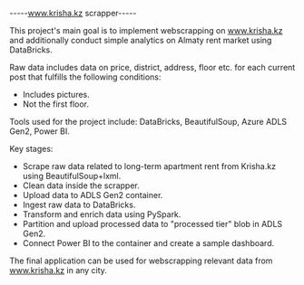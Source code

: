-----www.krisha.kz scrapper-----

This project's main goal is to implement webscrapping on www.krisha.kz and additionally
conduct simple analytics on Almaty rent market using DataBricks. 

Raw data includes data on price, district, address, floor etc. 
for each current post that fulfills the following conditions:
- Includes pictures.
- Not the first floor.

Tools used for the project include: DataBricks, BeautifulSoup, Azure ADLS Gen2, Power BI.

Key stages:
- Scrape raw data related to long-term apartment rent from Krisha.kz using BeautifulSoup+lxml.
- Clean data inside the scrapper.
- Upload data to ADLS Gen2 container.
- Ingest raw data to DataBricks.
- Transform and enrich data using PySpark.
- Partition and upload processed data to "processed tier" blob in ADLS Gen2.
- Connect Power BI to the container and create a sample dashboard.

The final application can be used for webscrapping relevant data from www.krisha.kz in any city.
